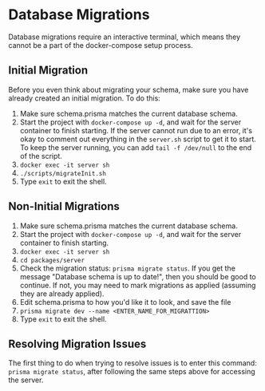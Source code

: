 # Database Migrations
Database migrations require an interactive terminal, which means they cannot be a part of the docker-compose setup process. 

## Initial Migration
Before you even think about migrating your schema, make sure you have already created an initial migration. To do this:  
1. Make sure schema.prisma matches the current database schema.  
2. Start the project with `docker-compose up -d`, and wait for the server container to finish starting. If the server cannot run due to an error, it's okay to comment out everything in the `server.sh` script to get it to start. To keep the server running, you can add `tail -f /dev/null` to the end of the script.
3. `docker exec -it server sh`   
4. `./scripts/migrateInit.sh`
5. Type `exit` to exit the shell.  


## Non-Initial Migrations
1. Make sure schema.prisma matches the current database schema.  
2. Start the project with `docker-compose up -d`, and wait for the server container to finish starting.  
3. `docker exec -it server sh`   
4. `cd packages/server`  
5. Check the migration status: `prisma migrate status`. If you get the message "Database schema is up to date!", then you should be good to continue. If not, you may need to mark migrations as applied (assuming they are already applied).
6. Edit schema.prisma to how you'd like it to look, and save the file  
7. `prisma migrate dev --name <ENTER_NAME_FOR_MIGRATTION>`  
8. Type `exit` to exit the shell.  


## Resolving Migration Issues
The first thing to do when trying to resolve issues is to enter this command: `prisma migrate status`, after following the same steps above for accessing the server.